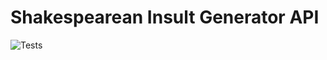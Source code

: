 # Shakespearean Insult Generator API
![Tests](https://github.com/smoothml/insult-generator/actions/workflows/tests.yml/badge.svg)
